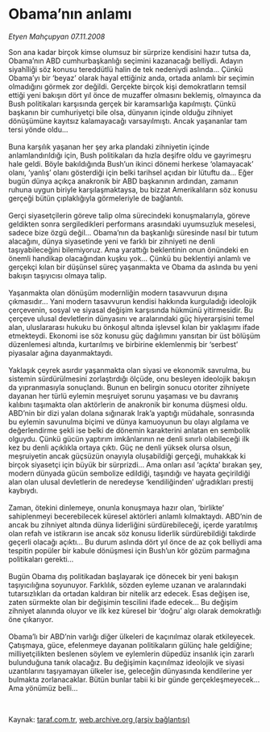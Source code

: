 # Obama’nın anlamı

*Etyen Mahçupyan 07.11.2008*

<div class="taraf_structure_2col_1zq">
<div class="margen_n">



 <p>Son ana kadar birçok kimse olumsuz bir sürprize kendisini hazır tutsa da, Obama’nın ABD cumhurbaşkanlığı seçimini kazanacağı belliydi. Adayın siyahîliği söz konusu tereddütlü halin de tek nedeniydi aslında... Çünkü Obama’yı bir ‘beyaz’ olarak hayal ettiğiniz anda, ortada anlamlı bir seçimin olmadığını görmek zor değildi. Gerçekte birçok kişi demokratların temsil ettiği yeni bakışın dört yıl önce de muzaffer olmasını beklemiş, olmayınca da Bush politikaları karşısında gerçek bir karamsarlığa kapılmıştı. Çünkü başkanın bir cumhuriyetçi bile olsa, dünyanın içinde olduğu zihniyet dönüşümüne kayıtsız kalamayacağı varsayılmıştı. Ancak yaşananlar tam tersi yönde oldu... <br/><br/>Buna karşılık yaşanan her şey arka plandaki zihniyetin içinde anlamlandırıldığı için, Bush politikaları da hızla deşifre oldu ve gayrimeşru hale geldi. Böyle bakıldığında Bush’un ikinci dönemi herkese ‘olamayacak’ olanı, ‘yanlış’ olanı gösterdiği için belki tarihsel açıdan bir lütuftu da... Eğer bugün dünya açıkça anakronik bir ABD başkanının ardından, zamanın ruhuna uygun biriyle karşılaşmaktaysa, bu bizzat Amerikalıların söz konusu gerçeği bütün çıplaklığıyla görmeleriyle de bağlantılı. <br/><br/>Gerçi siyasetçilerin göreve talip olma sürecindeki konuşmalarıyla, göreve geldikten sonra sergiledikleri performans arasındaki uyumsuzluk meselesi, sadece bize özgü değil... Obama’nın da başkanlığı süresinde nasıl bir tutum alacağını, dünya siyasetinde yeni ve farklı bir zihniyeti ne denli taşıyabileceğini bilemiyoruz. Ama yarattığı beklentinin onun önündeki en önemli handikap olacağından kuşku yok... Çünkü bu beklentiyi anlamlı ve gerçekçi kılan bir düşünsel süreç yaşanmakta ve Obama da aslında bu yeni bakışın taşıyıcısı olmaya talip. <br/><br/>Yaşanmakta olan dönüşüm modernliğin modern tasavvurun dışına çıkmasıdır... Yani modern tasavvurun kendisi hakkında kurguladığı ideolojik çerçevenin, sosyal ve siyasal değişim karşısında hükmünü yitirmesidir. Bu çerçeve ulusal devletlerin dünyasını ve aralarındaki güç hiyerarşisini temel alan, uluslararası hukuku bu önkoşul altında işlevsel kılan bir yaklaşımı ifade etmekteydi. Ekonomi ise söz konusu güç dağılımını yansıtan bir üst bölüşüm düzenlemesi altında, kurtarılmış ve birbirine eklemlenmiş bir ‘serbest’ piyasalar ağına dayanmaktaydı. <br/><br/>Yaklaşık çeyrek asırdır yaşanmakta olan siyasi ve ekonomik savrulma, bu sistemin sürdürülmesini zorlaştırdığı ölçüde, onu besleyen ideolojik bakışın da yıpranmasıyla sonuçlandı. Bunun en belirgin sonucu otoriter zihniyete dayanan her türlü eylemin meşruiyet sorunu yaşaması ve bu davranış kalıbını taşımakta olan aktörlerin de anakronik bir konuma düşmesi oldu. ABD’nin bir dizi yalan dolana sığınarak Irak’a yaptığı müdahale, sonrasında bu eylemin savunulma biçimi ve dünya kamuoyunun bu olayı algılama ve değerlendirme şekli ise belki de dönemin karakterini anlatan en sembolik olguydu. Çünkü gücün yaptırım imkânlarının ne denli sınırlı olabileceği ilk kez bu denli açıklıkla ortaya çıktı. Güç ne denli yüksek olursa olsun, meşruiyetin ancak güçsüzün onayıyla oluşabildiği gerçeği, muhakkak ki birçok siyasetçi için büyük bir sürprizdi... Ama onları asıl ‘açıkta’ bırakan şey, modern dünyada gücün sembolize edildiği, taşındığı ve hayata geçirildiği alan olan ulusal devletlerin de neredeyse ‘kendiliğinden’ uğradıkları prestij kaybıydı. <br/><br/>Zaman, ötekini dinlemeye, onunla konuşmaya hazır olan, ‘birlikte’ sahiplenmeyi becerebilecek küresel aktörleri anlamlı kılmaktaydı. ABD’nin de ancak bu zihniyet altında dünya liderliğini sürdürebileceği, içerde yaratılmış olan refah ve istikrarın ise ancak söz konusu liderlik sürdürebildiği takdirde geçerli olacağı açıktı... Bu durum aslında dört yıl önce de az çok belliydi ama tespitin popüler bir kabule dönüşmesi için Bush’un kör gözüm parmağına politikaları gerekti... <br/><br/>Bugün Obama dış politikadan başlayarak içe dönecek bir yeni bakışın taşıyıcılığına soyunuyor. Farklılık, sözden eyleme uzanan ve aralarındaki tutarsızlıkları da ortadan kaldıran bir nitelik arz edecek. Esas değişen ise, zaten sürmekte olan bir değişimin tescilini ifade edecek... Bu değişim zihniyet alanında oluyor ve ilk kez küresel bir ‘doğru’ algı olarak demokratlığı öne çıkarıyor. <br/><br/>Obama’lı bir ABD’nin varlığı diğer ülkeleri de kaçınılmaz olarak etkileyecek. Çatışmaya, güce, efelenmeye dayanan politikaların gülünç hale geldiğine; milliyetçilikten beslenen söylem ve eylemlerin düpedüz insanlık için zararlı bulunduğuna tanık olacağız. Bu değişimin kaçınılmaz ideolojik ve siyasi uzantılarını taşıyamayan ülkeler ise, geleceğin dünyasında kendilerine yer bulmakta zorlanacaklar. Bütün bunlar tabii ki bir günde gerçekleşmeyecek... Ama yönümüz belli...</p>

<br/>


<div id="taraf_not">
</div>

</div>


</div>

Kaynak: [taraf.com.tr](http://www.taraf.com.tr:80/makale/2565.htm), [web.archive.org (arşiv bağlantısı)](http://web.archive.org/web/20081210145403/http://www.taraf.com.tr:80/makale/2565.htm)
